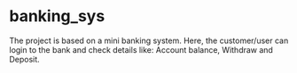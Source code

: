 # banking_sys
The project is based on a mini banking system. Here, the customer/user can login to the bank  and check details like: Account balance, Withdraw and Deposit.
